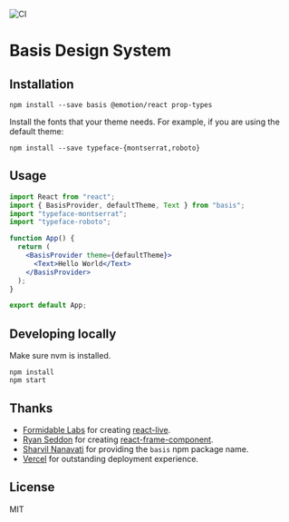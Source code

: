 ![CI](https://github.com/moroshko/basis/workflows/CI/badge.svg)

# Basis Design System

## Installation

```shell
npm install --save basis @emotion/react prop-types
```

Install the fonts that your theme needs. For example, if you are using the default theme:

```shell
npm install --save typeface-{montserrat,roboto}
```

## Usage

```jsx
import React from "react";
import { BasisProvider, defaultTheme, Text } from "basis";
import "typeface-montserrat";
import "typeface-roboto";

function App() {
  return (
    <BasisProvider theme={defaultTheme}>
      <Text>Hello World</Text>
    </BasisProvider>
  );
}

export default App;
```

## Developing locally

Make sure nvm is installed.

```shell
npm install
npm start
```

## Thanks

- [Formidable Labs](https://formidable.com/) for creating [react-live](https://www.npmjs.com/package/react-live).
- [Ryan Seddon](https://twitter.com/ryanseddon) for creating [react-frame-component](https://www.npmjs.com/package/react-frame-component).
- [Sharvil Nanavati](https://twitter.com/snrrrub) for providing the `basis` npm package name.
- [Vercel](https://vercel.com) for outstanding deployment experience.

## License

MIT
